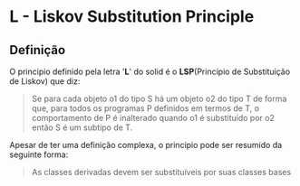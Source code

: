 # L - Liskov Substitution Principle

<h2>Definição</h2>
                                                                                                                                                          
O principio definido pela letra '**L**' do solid é o **LSP**(Princípio de Substituição de Liskov) que diz:

> Se para cada objeto o1 do tipo S há um objeto o2 do tipo T de forma que, para todos os programas P definidos em termos de T, o comportamento de P é inalterado quando o1 é substituído por o2 então S é um subtipo de T.
> 
Apesar de ter uma definição complexa, o principio pode ser resumido da seguinte forma:
> As classes derivadas devem ser substituíveis por suas classes bases
> 
